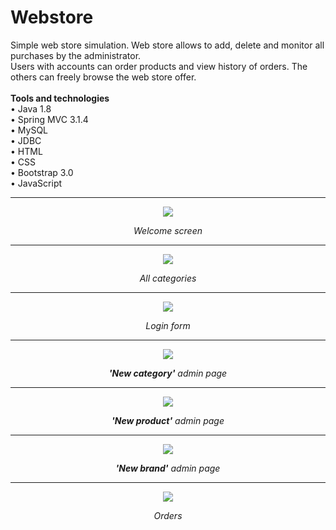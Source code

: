 # Webstore
<p align="left" style="display:block;">
Simple web store simulation. Web store allows to add, delete and monitor all purchases by the administrator.<br>
Users with accounts can order products and view history of orders. The others can freely browse the web store offer.<br><br>
<b>Tools and technologies</b><br>
     &#8226 Java 1.8<br>
     &#8226 Spring MVC 3.1.4<br>
     &#8226 MySQL<br>
     &#8226 JDBC<br>
     &#8226 HTML<br>
     &#8226 CSS<br>
     &#8226 Bootstrap 3.0<br>
     &#8226 JavaScript<br>
</p>
  <hr>
<p align="center" style="display:block;">
  <img src="https://preview.ibb.co/eZrCpo/1.jpg"/>
</p>
<p align="center" style="display:block;">
  <i>Welcome screen</i>
</p>

  <hr>
<p align="center" style="display:block;">
  <img src="https://preview.ibb.co/c41v9o/2.jpg"/>
</p>
<p align="center" style="display:block;">
  <i>All categories</i>
</p>

  <hr>
<p align="center" style="display:block;">
  <img src="https://preview.ibb.co/hnacN8/3.jpg"/>
</p>
<p align="center" style="display:block;">
  <i>Login form</i>
</p>

  <hr>
<p align="center" style="display:block;">
  <img src="https://preview.ibb.co/ed0GFT/4.jpg"/>
</p>
<p align="center" style="display:block;">
  <i><b>'New category'</b> admin page</i>
</p>

  <hr>
<p align="center" style="display:block;">
  <img src="https://preview.ibb.co/b5EbFT/5.jpg"/>
</p>
<p align="center" style="display:block;">
  <i><b>'New product'</b> admin page</i>
</p>

  <hr>
<p align="center" style="display:block;">
  <img src="https://preview.ibb.co/iTCJUo/7.jpg"/>
</p>
<p align="center" style="display:block;">
  <i><b>'New brand'</b> admin page</i>
</p>

  <hr>
<p align="center" style="display:block;">
  <img src="https://preview.ibb.co/nDWqaT/8.jpg"/>
</p>
<p align="center" style="display:block;">
  <i>Orders</i>
</p>

